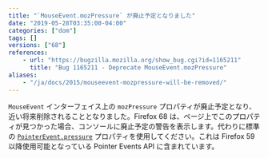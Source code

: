 ```yaml
---
title: "`MouseEvent.mozPressure` が廃止予定となりました"
date: "2019-05-28T03:35:00-04:00"
categories: ["dom"]
tags: []
versions: ["68"]
references:
    - url: "https://bugzilla.mozilla.org/show_bug.cgi?id=1165211"
      title: "Bug 1165211 - Deprecate MouseEvent.mozPressure"
aliases:
    - "/ja/docs/2015/mouseevent-mozpressure-will-be-removed/"
---
```

`MouseEvent` インターフェイス上の `mozPressure` プロパティが廃止予定となり、近い将来削除されることとなりました。Firefox 68 は、ページ上でこのプロパティが見つかった場合、コンソールに廃止予定の警告を表示します。代わりに標準の [`PointerEvent.pressure`](https://developer.mozilla.org/docs/Web/API/PointerEvent/pressure) プロパティを使用してください。これは Firefox 59 以降使用可能となっている Pointer Events API に含まれています。
